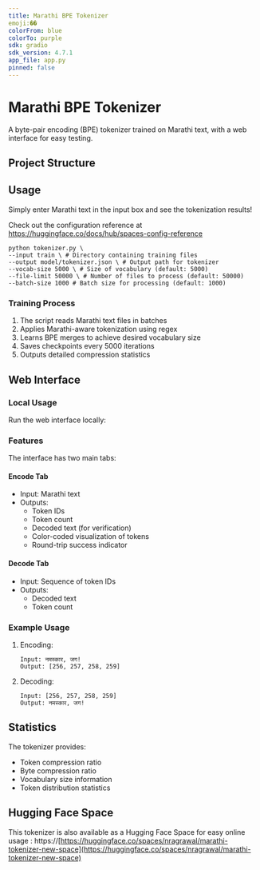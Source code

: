 ```yaml
---
title: Marathi BPE Tokenizer
emoji:��
colorFrom: blue
colorTo: purple
sdk: gradio
sdk_version: 4.7.1
app_file: app.py
pinned: false
---
```


# Marathi BPE Tokenizer

A byte-pair encoding (BPE) tokenizer trained on Marathi text, with a web interface for easy testing.

## Project Structure

## Usage
Simply enter Marathi text in the input box and see the tokenization results!

Check out the configuration reference at https://huggingface.co/docs/hub/spaces-config-reference

```
python tokenizer.py \
--input train \ # Directory containing training files
--output model/tokenizer.json \ # Output path for tokenizer
--vocab-size 5000 \ # Size of vocabulary (default: 5000)
--file-limit 50000 \ # Number of files to process (default: 50000)
--batch-size 1000 # Batch size for processing (default: 1000)
```

### Training Process
1. The script reads Marathi text files in batches
2. Applies Marathi-aware tokenization using regex
3. Learns BPE merges to achieve desired vocabulary size
4. Saves checkpoints every 5000 iterations
5. Outputs detailed compression statistics

## Web Interface

### Local Usage
Run the web interface locally:
### Features
The interface has two main tabs:

#### Encode Tab
- Input: Marathi text
- Outputs:
  - Token IDs
  - Token count
  - Decoded text (for verification)
  - Color-coded visualization of tokens
  - Round-trip success indicator

#### Decode Tab
- Input: Sequence of token IDs
- Outputs:
  - Decoded text
  - Token count

### Example Usage
1. Encoding:
   ```
   Input: नमस्कार, जग!
   Output: [256, 257, 258, 259]
   ```

2. Decoding:
   ```
   Input: [256, 257, 258, 259]
   Output: नमस्कार, जग!
   ```

## Statistics
The tokenizer provides:
- Token compression ratio
- Byte compression ratio
- Vocabulary size information
- Token distribution statistics

## Hugging Face Space
This tokenizer is also available as a Hugging Face Space for easy online usage : https://[https://huggingface.co/spaces/nragrawal/marathi-tokenizer-new-space](https://huggingface.co/spaces/nragrawal/marathi-tokenizer-new-space)